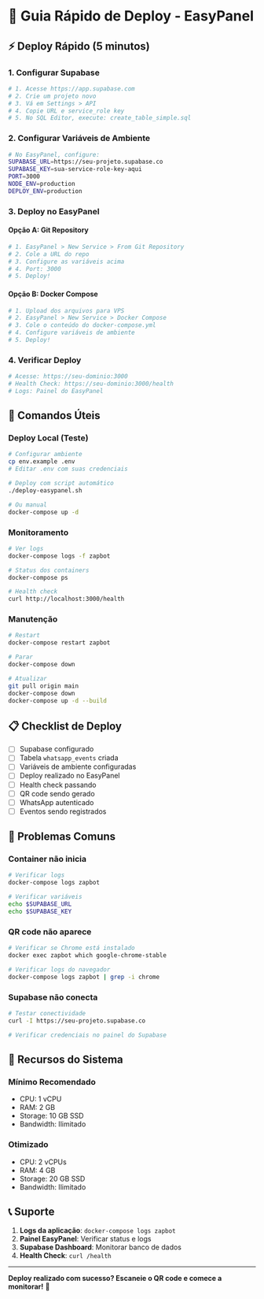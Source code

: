 # 🚀 Guia Rápido de Deploy - EasyPanel

## ⚡ Deploy Rápido (5 minutos)

### 1. **Configurar Supabase**
```bash
# 1. Acesse https://app.supabase.com
# 2. Crie um projeto novo
# 3. Vá em Settings > API
# 4. Copie URL e service_role key
# 5. No SQL Editor, execute: create_table_simple.sql
```

### 2. **Configurar Variáveis de Ambiente**
```bash
# No EasyPanel, configure:
SUPABASE_URL=https://seu-projeto.supabase.co
SUPABASE_KEY=sua-service-role-key-aqui
PORT=3000
NODE_ENV=production
DEPLOY_ENV=production
```

### 3. **Deploy no EasyPanel**

#### Opção A: Git Repository
```bash
# 1. EasyPanel > New Service > From Git Repository
# 2. Cole a URL do repo
# 3. Configure as variáveis acima
# 4. Port: 3000
# 5. Deploy!
```

#### Opção B: Docker Compose
```bash
# 1. Upload dos arquivos para VPS
# 2. EasyPanel > New Service > Docker Compose
# 3. Cole o conteúdo do docker-compose.yml
# 4. Configure variáveis de ambiente
# 5. Deploy!
```

### 4. **Verificar Deploy**
```bash
# Acesse: https://seu-dominio:3000
# Health Check: https://seu-dominio:3000/health
# Logs: Painel do EasyPanel
```

## 🔧 Comandos Úteis

### Deploy Local (Teste)
```bash
# Configurar ambiente
cp env.example .env
# Editar .env com suas credenciais

# Deploy com script automático
./deploy-easypanel.sh

# Ou manual
docker-compose up -d
```

### Monitoramento
```bash
# Ver logs
docker-compose logs -f zapbot

# Status dos containers
docker-compose ps

# Health check
curl http://localhost:3000/health
```

### Manutenção
```bash
# Restart
docker-compose restart zapbot

# Parar
docker-compose down

# Atualizar
git pull origin main
docker-compose down
docker-compose up -d --build
```

## 📋 Checklist de Deploy

- [ ] Supabase configurado
- [ ] Tabela `whatsapp_events` criada
- [ ] Variáveis de ambiente configuradas
- [ ] Deploy realizado no EasyPanel
- [ ] Health check passando
- [ ] QR code sendo gerado
- [ ] WhatsApp autenticado
- [ ] Eventos sendo registrados

## 🐛 Problemas Comuns

### Container não inicia
```bash
# Verificar logs
docker-compose logs zapbot

# Verificar variáveis
echo $SUPABASE_URL
echo $SUPABASE_KEY
```

### QR code não aparece
```bash
# Verificar se Chrome está instalado
docker exec zapbot which google-chrome-stable

# Verificar logs do navegador
docker-compose logs zapbot | grep -i chrome
```

### Supabase não conecta
```bash
# Testar conectividade
curl -I https://seu-projeto.supabase.co

# Verificar credenciais no painel do Supabase
```

## 🎯 Recursos do Sistema

### Mínimo Recomendado
- CPU: 1 vCPU
- RAM: 2 GB
- Storage: 10 GB SSD
- Bandwidth: Ilimitado

### Otimizado
- CPU: 2 vCPUs
- RAM: 4 GB
- Storage: 20 GB SSD
- Bandwidth: Ilimitado

## 📞 Suporte

1. **Logs da aplicação**: `docker-compose logs zapbot`
2. **Painel EasyPanel**: Verificar status e logs
3. **Supabase Dashboard**: Monitorar banco de dados
4. **Health Check**: `curl /health`

---

**Deploy realizado com sucesso? Escaneie o QR code e comece a monitorar!** 🎉 